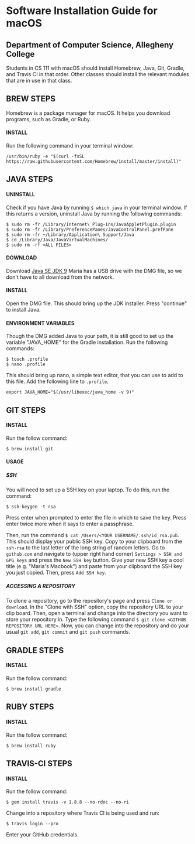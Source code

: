 # Software Installation Guide for macOS
## Department of Computer Science, Allegheny College

Students in CS 111 with macOS should install Homebrew, Java, Git, Gradle, and Travis CI in that order. Other classes should install the relevant modules that are in use in that class.

## BREW STEPS

Homebrew is a package manager for macOS. It helps you download programs, such as Gradle, or Ruby.

#### INSTALL

Run the following command in your terminal window:

```
/usr/bin/ruby -e "$(curl -fsSL https://raw.githubusercontent.com/Homebrew/install/master/install)"
```

## JAVA STEPS
#### UNINSTALL

Check if you have Java by running `$ which java` in your terminal window.
If this returns a version, uninstall Java by running the following commands:

```
$ sudo rm -fr /Library/Internet\ Plug-Ins/JavaAppletPlugin.plugin 
$ sudo rm -fr /Library/PreferencePanes/JavaControlPanel.prefPane 
$ sudo rm -fr ~/Library/Application\ Support/Java
$ cd /Library/Java/JavaVirtualMachines/
$ sudo rm -rf <ALL FILES>
```

#### DOWNLOAD

Download [Java SE JDK 9](http://www.oracle.com/technetwork/java/javase/downloads/index.html)
Maria has a USB drive with the DMG file, so we don't have to all download from the network. 

#### INSTALL

Open the DMG file. This should bring up the JDK installer.
Press "continue" to install Java.


#### ENVIRONMENT VARIABLES

Though the DMG added Java to your path, it is still good to set up the variable "JAVA_HOME" for the Gradle installation.
Run the following commands:
```
$ touch .profile
$ nano .profile
```

This should bring up nano, a simple text editor, that you can use to add to this file. Add the following line to `.profile`.
```
export JAVA_HOME="$(/usr/libexec/java_home -v 9)"
```

## GIT STEPS

#### INSTALL

Run the follow command: 
```
$ brew install git
```

#### USAGE

##### SSH
You will need to set up a SSH key on your laptop. To do this, run the command:

```
$ ssh-keygen -t rsa
```

Press enter when prompted to enter the file in which to save the key. Press enter twice more when it says to enter a passphrase.

Then, run the command `$ cat /Users/<YOUR USERNAME/.ssh/id_rsa.pub`. This should display your public SSH key. Copy to your clipboard from the `ssh-rsa` to the last letter of the long string of random letters. Go to `github.com` and navigate to (upper right hand corner) `Settings > SSH and GPG keys` and press the `New SSH key` button. Give your new SSH key a cool title (e.g. "Maria's Macbook") and paste from your clipboard the SSH key you just copied. Then, press `Add SSH key`.

##### ACCESSING A REPOSITORY

To clone a repository, go to the repository's page and press `Clone or download`. In the "Clone with SSH" option, copy the repository URL to your clip board. Then, open a terminal and change into the directory you want to store your repository in. Type the following command `$ git clone <GITHUB REPOSITORY URL HERE>`. Now, you can change into the repository and do your usual `git add`, `git commit` and `git push` commands. 

## GRADLE STEPS

#### INSTALL

Run the follow command: 
```
$ brew install gradle
```

## RUBY STEPS

#### INSTALL

Run the follow command: 
```
$ brew install ruby
```

## TRAVIS-CI STEPS

#### INSTALL

Run the follow command: 
```
$ gem install travis -v 1.8.8 --no-rdoc --no-ri
```

Change into a repository where Travis CI is being used and run:

```
$ travis login --pro
``` 

Enter your GitHub credentials.
